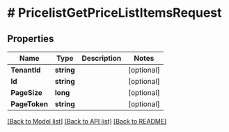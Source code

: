 # # PricelistGetPriceListItemsRequest


## Properties 


Name | Type | Description | Notes
------------ | ------------- | ------------- | -------------
**TenantId**| **string** |   | [optional]
**Id**| **string** |   | [optional]
**PageSize**| **long** |   | [optional]
**PageToken**| **string** |   | [optional]


[[Back to Model list]](../../README.md#models) [[Back to API list]](../../README.md#endpoints) [[Back to README]](../../README.md)

